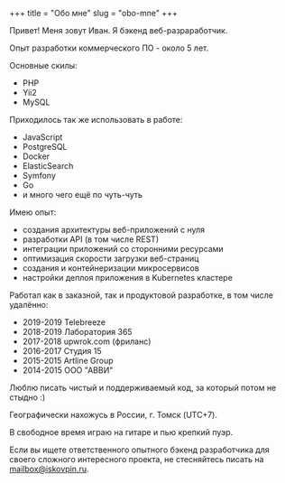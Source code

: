 +++
title = "Обо мне"
slug = "obo-mne"
+++

Привет! Меня зовут Иван. Я бэкенд веб-разраработчик.

Опыт разработки коммерческого ПО - около 5 лет.

Основные скилы:

* PHP
* Yii2
* MySQL

Приходилось так же использовать в работе:

* JavaScript
* PostgreSQL 
* Docker
* ElasticSearch 
* Symfony 
* Go
* и много чего ещё по чуть-чуть

Имею опыт:

* создания архитектуры веб-приложений с нуля
* разработки API (в том числе REST)
* интеграции приложений со сторонними ресурсами
* оптимизация скорости загрузки веб-страниц
* создания и контейнеризации микросервисов
* настройки деплоя приложения в Kubernetes кластере

Работал как в заказной, так и продуктовой разработке, в том числе удалённо:

* 2019-2019 Telebreeze
* 2018-2019 Лаборатория 365
* 2017-2018 upwrok.com (фриланс)
* 2016-2017 Студия 15
* 2015-2015 Artline Group
* 2014-2015 ООО "АВВИ"

Люблю писать чистый и поддерживаемый код, за который потом не стыдно :)

Географически нахожусь в России, г. Томск (UTC+7).

В свободное время играю на гитаре и пью крепкий пуэр.

Если вы ищете ответственного опытного бэкенд разработчика для своего сложного интересного проекта, 
не стесняйтесь писать на [mailbox@iskovpin.ru](mailto:mailbox@iskovpin.ru).
